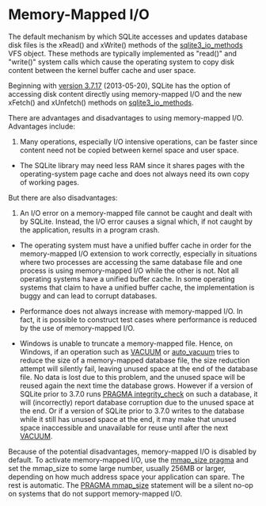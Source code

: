 # Memory\-Mapped I/O


The default mechanism by which SQLite accesses and updates database disk
files is the xRead() and xWrite() methods of the
[sqlite3\_io\_methods](c3ref/io_methods.html) VFS object. These methods are typically implemented as
"read()" and "write()" system calls which cause the operating system
to copy disk content between the kernel buffer cache and user space.


Beginning with [version 3\.7\.17](releaselog/3_7_17.html) (2013\-05\-20\), SQLite has the option of 
accessing disk content directly using memory\-mapped I/O and the new
xFetch() and xUnfetch() methods on [sqlite3\_io\_methods](c3ref/io_methods.html).


There are advantages and disadvantages to using memory\-mapped I/O.
Advantages include:


1. Many operations, especially I/O intensive operations, can be
 faster since content need not be copied between kernel space
 and user space.

- The SQLite library may need less RAM since it shares pages with
 the operating\-system page cache and does not always need its own copy of
 working pages.


But there are also disadvantages:


1. An I/O error on a memory\-mapped file cannot be caught and dealt with by
 SQLite. Instead, the I/O error causes a signal which, if not caught
 by the application, results in a program crash.

- The operating system must have a unified buffer cache in order for
 the memory\-mapped I/O extension to work correctly, especially in
 situations where two processes are accessing the same database
 file and one process is using memory\-mapped I/O while the other
 is not. Not all operating systems have a unified buffer cache.
 In some operating systems that claim to have a unified buffer cache,
 the implementation is buggy and can lead to corrupt databases.

- Performance does not always increase with memory\-mapped I/O. In fact,
 it is possible to construct test cases where performance is reduced
 by the use of memory\-mapped I/O.

- Windows is unable to truncate a memory\-mapped file. Hence, on Windows,
 if an operation such as [VACUUM](lang_vacuum.html) or [auto\_vacuum](pragma.html#pragma_auto_vacuum) tries to reduce the
 size of a memory\-mapped database file, the size reduction attempt will
 silently fail, leaving unused space at the end of the database file.
 No data is lost due to this problem, and the unused space will be
 reused again the next time the database grows. However if a version 
 of SQLite prior to 3\.7\.0 runs [PRAGMA integrity\_check](pragma.html#pragma_integrity_check) on such a 
 database, it will (incorrectly) report database corruption due to 
 the unused space at the end. Or if a version of SQLite prior to 3\.7\.0
 writes to the database while it still has unused space at the end, it
 may make that unused space inaccessible and unavailable for reuse until
 after the next [VACUUM](lang_vacuum.html).


Because of the potential disadvantages, memory\-mapped I/O is disabled
by default. To activate memory\-mapped I/O, use the [mmap\_size pragma](pragma.html#pragma_mmap_size)
and set the mmap\_size to some large number, usually 256MB or larger, depending
on how much address space your application can spare. The rest is
automatic. The [PRAGMA mmap\_size](pragma.html#pragma_mmap_size) statement will be a silent no\-op on
systems that do not support memory\-mapped I/O.


